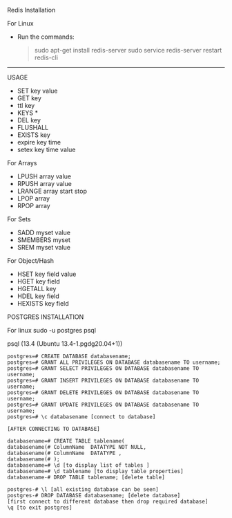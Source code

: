 Redis Installation

For Linux

- Run the commands:
  > sudo apt-get install redis-server
  > sudo service redis-server restart
  > redis-cli

---

USAGE

- SET key value
- GET key
- ttl key
- KEYS \*
- DEL key
- FLUSHALL
- EXISTS key
- expire key time
- setex key time value

For Arrays

- LPUSH array value
- RPUSH array value
- LRANGE array start stop
- LPOP array
- RPOP array

For Sets

- SADD myset value
- SMEMBERS myset
- SREM myset value

For Object/Hash

- HSET key field value
- HGET key field
- HGETALL key
- HDEL key field
- HEXISTS key field

POSTGRES INSTALLATION

For linux
sudo -u postgres psql

psql (13.4 (Ubuntu 13.4-1.pgdg20.04+1))

```postgres=# CREATE USER username WITH PASSWORD 'password';
postgres=# CREATE DATABASE databasename;
postgres=# GRANT ALL PRIVILEGES ON DATABASE databasename TO username;
postgres=# GRANT SELECT PRIVILEGES ON DATABASE databasename TO username;
postgres=# GRANT INSERT PRIVILEGES ON DATABASE databasename TO username;
postgres=# GRANT DELETE PRIVILEGES ON DATABASE databasename TO username;
postgres=# GRANT UPDATE PRIVILEGES ON DATABASE databasename TO username;
postgres=# \c databasename [connect to database]

[AFTER CONNECTING TO DATABASE]

databasename=# CREATE TABLE tablename(
databasename(# ColumnName  DATATYPE NOT NULL,
databasename(# ColumnName  DATATYPE ,
databasename(# );
databasename=# \d [to display list of tables ]
databasename=# \d tablename [to display table properties]
databasename-# DROP TABLE tablename; [delete table]

postgres-# \l [all existing database can be seen]
postgres-# DROP DATABASE databasename; [delete database]
[first connect to different database then drop required database]
\q [to exit postgres]
```
